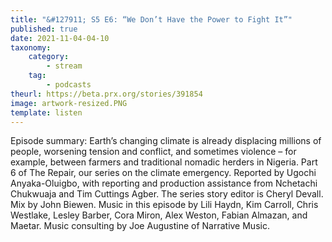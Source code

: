 ```yaml
---
title: "&#127911; S5 E6: “We Don’t Have the Power to Fight It”"
published: true
date: 2021-11-04-04-10
taxonomy:
    category:
        - stream
    tag:
        - podcasts
theurl: https://beta.prx.org/stories/391854
image: artwork-resized.PNG
template: listen
---
```


Episode summary: Earth&rsquo;s changing climate is already displacing millions of people, worsening tension and conflict, and sometimes violence &ndash; for example, between farmers and traditional nomadic herders in Nigeria. Part 6 of The Repair, our series on the climate emergency. Reported by Ugochi Anyaka-Oluigbo, with reporting and production assistance from Nchetachi Chukwuaja and Tim Cuttings Agber. The series story editor is Cheryl Devall. Mix by John Biewen. Music in this episode by Lili Haydn, Kim Carroll, Chris Westlake, Lesley Barber, Cora Miron, Alex Weston, Fabian Almazan, and Maetar. Music consulting by Joe Augustine of Narrative Music.
